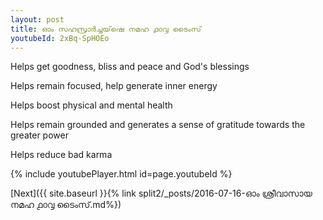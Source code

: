 ```yaml
---
layout: post
title: ഓം സഹസ്രാർച്ചയ്‌ഷെ നമഹ ൧൦൮ ടൈംസ്
youtubeId: 2xBq-SpHOEo
---
```

 
 
Helps get goodness, bliss and peace and God's blessings
 
Helps remain focused, help generate inner energy 
 
Helps boost physical and mental health 
 
Helps remain grounded and generates a sense of gratitude towards the greater power 
 
Helps reduce bad karma
 
 
 
 


{% include youtubePlayer.html id=page.youtubeId %}
 
[Next]({{ site.baseurl }}{% link  split2/_posts/2016-07-16-ഓം ശ്രീവാസായ നമഹ ൧൦൮ ടൈംസ്.md%})
 
